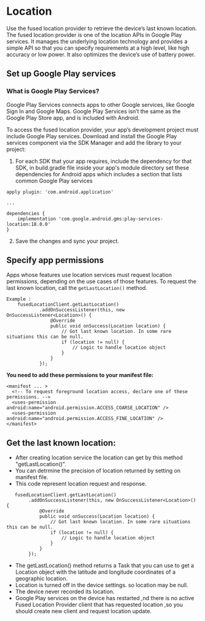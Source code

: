 # Location 

Use the fused location provider to retrieve the device’s last known location. The fused location provider is one of the location APIs in Google Play services. It manages the underlying location technology and provides a simple API so that you can specify requirements at a high level, like high accuracy or low power. It also optimizes the device’s use of battery power.


## Set up Google Play services
### What is Google Play Services?
Google Play Services connects apps to other Google services, like Google Sign In and Google Maps. Google Play Services isn’t the same as the Google Play Store app, and is included with Android.

To access the fused location provider, your app’s development project must include Google Play services. Download and install the Google Play services component via the SDK Manager and add the library to your project:
1. For each SDK that your app requires, include the dependency for that SDK, in build.gradle file inside your app's module directory set these dependencies for Android apps which includes a section that lists common Google Play services 

```
apply plugin: 'com.android.application'

...

dependencies {
    implementation 'com.google.android.gms:play-services-location:18.0.0'
}
```
2. Save the changes and sync your project.

## Specify app permissions 
Apps whose features use location services must request location permissions, depending on the use cases of those features.
To request the last known location, call the `getLastLocation()` method.

```
Example :
    fusedLocationClient.getLastLocation()
            .addOnSuccessListener(this, new OnSuccessListener<Location>() {
                @Override
                public void onSuccess(Location location) {
                    // Got last known location. In some rare situations this can be null.
                    if (location != null) {
                        // Logic to handle location object
                    }
                }
            });
```

**You need to add these permissions to your manifest file:**

```
<manifest ... >
  <!-- To request foreground location access, declare one of these permissions. -->
  <uses-permission android:name="android.permission.ACCESS_COARSE_LOCATION" />
  <uses-permission android:name="android.permission.ACCESS_FINE_LOCATION" />
</manifest>
```
## Get the last known location:
- After creating location service the location can get by this method "getLastLocation()".
- You can detrmine the precision  of location returned by setting on manifest file.
- This code represent location request and response.

```
   fusedLocationClient.getLastLocation()
        .addOnSuccessListener(this, new OnSuccessListener<Location>() {
            @Override
            public void onSuccess(Location location) {
                // Got last known location. In some rare situations this can be null.
                if (location != null) {
                    // Logic to handle location object
                }
            }
        });

```
- The getLastLocation() method returns a Task that you can use to get a Location object with the latitude and longitude coordinates of a geographic location.
- Location is turned off in the device settings. so location may be null.
- The device never recorded its location.
- Google Play services on the device has restarted ,nd there is no active Fused Location Provider client that has requested location ,so you should create new client and request location update.



